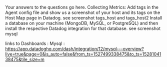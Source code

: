 Your answers to the questions go here.
Collecting Metrics:
Add tags in the Agent config file and show us a screenshot of your host and its tags on the Host Map page in Datadog.
see screenshot tags_host and tags_host2
Install a database on your machine (MongoDB, MySQL, or PostgreSQL) and then install the respective Datadog integration for that database.
see screenshot mysql

links to Dashboards :
Mysql : https://app.datadoghq.com/dash/integration/12/mysql---overview?live=true&page=0&is_auto=false&from_ts=1527499338475&to_ts=1528104138475&tile_size=m 